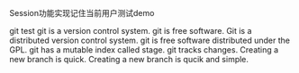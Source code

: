 Session功能实现记住当前用户测试demo

git test
git is a version control system.
git is free software.
Git is a distributed version control system.
git is free software distributed under the GPL.
git has a mutable index called stage.
git  tracks changes.
Creating a new branch is quick.
Creating a new branch is qucik and simple.
